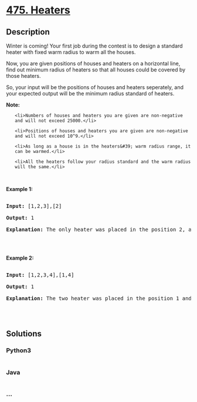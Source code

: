 # [475. Heaters](https://leetcode.com/problems/heaters)

## Description
<p>Winter is coming! Your first job during the contest is to design a standard heater with fixed warm radius to warm all the houses.</p>



<p>Now, you are given positions of houses and heaters on a horizontal line, find out minimum radius of heaters so that all houses could be covered by those heaters.</p>



<p>So, your input will be the positions of houses and heaters seperately, and your expected output will be the minimum radius standard of heaters.</p>



<p><b>Note:</b></p>



<ol>

	<li>Numbers of houses and heaters you are given are non-negative and will not exceed 25000.</li>

	<li>Positions of houses and heaters you are given are non-negative and will not exceed 10^9.</li>

	<li>As long as a house is in the heaters&#39; warm radius range, it can be warmed.</li>

	<li>All the heaters follow your radius standard and the warm radius will the same.</li>

</ol>



<p>&nbsp;</p>



<p><b>Example 1:</b></p>



<pre>

<b>Input:</b> [1,2,3],[2]

<b>Output:</b> 1

<b>Explanation:</b> The only heater was placed in the position 2, and if we use the radius 1 standard, then all the houses can be warmed.

</pre>



<p>&nbsp;</p>



<p><b>Example 2:</b></p>



<pre>

<b>Input:</b> [1,2,3,4],[1,4]

<b>Output:</b> 1

<b>Explanation:</b> The two heater was placed in the position 1 and 4. We need to use radius 1 standard, then all the houses can be warmed.

</pre>



<p>&nbsp;</p>




## Solutions


<!-- tabs:start -->

### **Python3**

```python

```

### **Java**

```java

```

### **...**
```

```

<!-- tabs:end -->